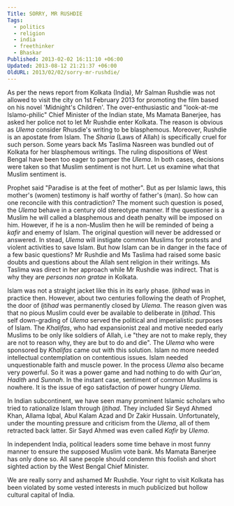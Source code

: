 ```yaml
---
Title: SORRY, MR RUSHDIE
Tags:
  - politics
  - religion
  - india
  - freethinker
  - Bhaskar
Published: 2013-02-02 16:11:10 +06:00
Updated: 2013-08-12 21:21:37 +06:00
OldURL: 2013/02/02/sorry-mr-rushdie/
---
```


As per the news report from Kolkata (India), Mr Salman Rushdie was not allowed to visit the city on 1st February 2013 for promoting the film based on his novel 'Midnight's Children'. The over-enthusiastic and "look-at-me Islamo-philic" Chief Minister of the Indian state, Ms Mamata Banerjee, has asked her police not to let Mr Rushdie enter Kolkata. The reason is obvious as <em>Ulema</em> consider Rhusdie's writing to be blasphemous. Moreover, Rushdie is an apostate from Islam. The <em>Sharia</em> (Laws of Allah) is specifically cruel for such person. Some years back Ms Taslima Nasreen was bundled out of Kolkata for her  blasphemous writings. The ruling dispositions of West Bengal have been too eager to pamper the <em>Ulema</em>. In both cases, decisions were taken so that Muslim sentiment is not hurt. Let us examine what that Muslim sentiment is. 

Prophet said "Paradise is at the feet of mother". But as per Islamic laws, this mother's (women) testimony is half worthy of father's (man). So how can one reconcile with this contradiction? The moment such question is posed, the <em>Ulema</em> behave in a century old stereotype manner. If the questioner is a Muslim he will called a blasphemous and death penalty will be imposed on him. However, if he is a non-Muslim then he will be reminded of being a <em>kafir</em> and enemy of Islam. The original question will never be addressed or answered. In stead, <em>Ulema</em> will instigate common Muslims for protests and violent activities to save Islam. But how Islam can be in danger in the face of a few basic questions? Mr Rushdie and Ms Taslima had raised some basic doubts and questions about the Allah sent religion in their writings. Ms Taslima was direct in her approach while Mr Rushdie was indirect. That is why they are <em>personas non gratae</em> in Kolkata. 

Islam was not a straight jacket like this in its early phase. <em>Ijtihad</em> was in practice then. However, about two centuries following the death of Prophet, the door of <em>Ijtihad</em> was permanently closed by <em>Ulema</em>. The reason given was that no pious Muslim could ever be available to deliberate in <em>Ijtihad</em>. This self down-grading of <em>Ulema</em> served the political and imperialistic purposes of Islam. The <em>Khalifas</em>, who had expansionist zeal and motive needed early Muslims to be only like soldiers of Allah, i.e "they are not to make reply, they are not to reason why, they are but to do and die". The <em>Ulema</em> who were sponsored by <em>Khalifas</em> came out with this solution. Islam no more needed intellectual contemplation on contentious issues. Islam needed unquestionable faith and muscle power. In the process <em>Ulema</em> also became very powerful. So it was a power game and had nothing to do with <em>Qur'an</em>, <em>Hadith</em> and <em>Sunnah</em>. In the instant case, sentiment of common Muslims is nowhere. It is the issue of ego satisfaction of power hungry <em>Ulema</em>.

In Indian subcontinent, we have seen many prominent Islamic scholars who tried to rationalize Islam through <em>Ijtihad</em>. They included Sir Seyd Ahmed Khan, Allama Iqbal, Abul Kalam Azad and Dr Zakir Hussain. Unfortunately, under the mounting pressure and criticism from the <em>Ulema</em>, all of them retracted back latter. Sir Sayd Ahmed was even called <em>Kafir</em> by <em>Ulema</em>.

In independent India, political leaders some time behave in most funny manner to ensure the supposed Muslim vote bank. Ms Mamata Banerjee has only done so. All sane people should condemn this foolish and short sighted action by the West Bengal Chief Minister. 

We are really sorry and ashamed Mr Rushdie. Your right to visit Kolkata has been violated by some vested interests in much publicized but hollow cultural capital of India.





 

